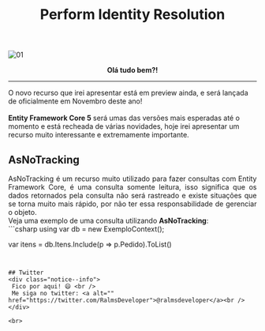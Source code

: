 ﻿---
title: "Perform Identity Resolution"
comments: true
excerpt_separator: "Ler mais"
toc: true
toc_label: "Tópicos"
categories:
  - EF5
  - EntityFrameworkCore
---

![01]({{site.url}}{{site.baseurl}}/assets/images/ef5identityresolution/EF5_PerformIdentityResolution.png)

<center><strong>Olá tudo bem?!</strong></center>
<hr /> 
<div class="notice--warning">
O novo recurso que irei apresentar está em preview ainda, e será lançada de oficialmente em Novembro deste ano!
<br><br>
<b>Entity Framework Core 5</b> será umas das versões mais esperadas até o momento e está recheada de várias novidades, hoje irei apresentar um recurso muito interessante e extremamente importante.
</div> 

## AsNoTracking
<div style="text-align: justify;">
AsNoTracking é um recurso muito utilizado para fazer consultas com Entity Framework Core, é uma consulta 
somente leitura, isso significa que os dados retornados pela consulta não será rastreado e existe situações que 
se torna muito mais rápido, por não ter essa responsabilidade de gerenciar o objeto.
<br>
Veja uma exemplo de uma consulta utilizando <b>AsNoTracking</b>:
</div>
```csharp
using var db = new ExemploContext();

var itens = db.Itens.Include(p => p.Pedido).ToList()
```
 

## Twitter
<div class="notice--info">
 Fico por aqui! 😄 <br />
 Me siga no twitter: <a alt="" href="https://twitter.com/RalmsDeveloper">@ralmsdeveloper</a><br />
</div> 

<br>
